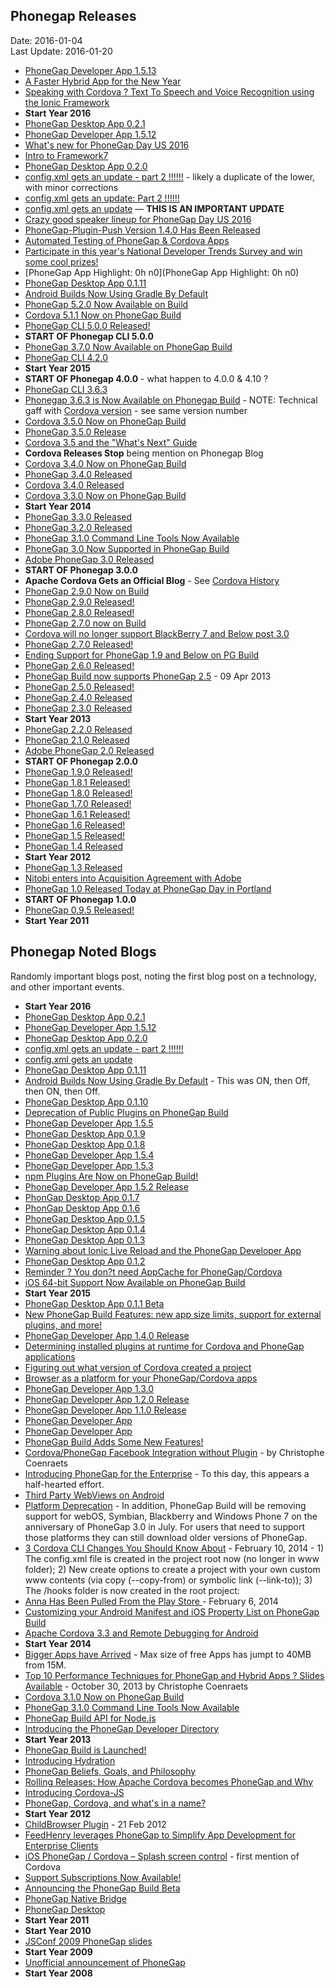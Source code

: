 ## Phonegap Releases ##
Date: 2016-01-04<br>
Last Update: 2016-01-20

- [PhoneGap Developer App 1.5.13](http://phonegap.com/blog/2016/01/18/1.5.13-Release)
- [A Faster Hybrid App for the New Year](http://devgirl.org/2016/01/11/a-faster-hybrid-app-for-the-new-year/)
- [Speaking with Cordova ? Text To Speech and Voice Recognition using the Ionic Framework](http://devgirl.org/2016/01/08/speaking-with-cordova/)
- **Start Year 2016**
- [PhoneGap Desktop App 0.2.1](http://phonegap.com/blog/2015/12/22/phonegap-app-desktop-0-2-1)
- [PhoneGap Developer App 1.5.12](http://phonegap.com/blog/2015/12/16/1.5.12-Release)
- [What's new for PhoneGap Day US 2016](http://phonegap.com/blog/2015/12/01/whats-new-for-phonegap-day-us-2016)
- [Intro to Framework7](http://phonegap.com/blog/2015/11/30/framework7)
- [PhoneGap Desktop App 0.2.0](http://phonegap.com/blog/2015/11/23/phonegap-app-desktop-0-2-0)
- [config.xml gets an update - part 2 !!!!!!](http://phonegap.com/blog/2015/11/19/config_xml_changes_part_two) - likely a duplicate of the lower, with minor corrections
- [config.xml gets an update: Part 2 !!!!!!](http://phonegap.com/blog/2015/11/17/config_xml_changes_part_2)
- [config.xml gets an update](http://phonegap.com/blog/2015/11/17/config_xml_update) &mdash; **THIS IS AN IMPORTANT UPDATE**
- [Crazy good speaker lineup for PhoneGap Day US 2016](http://phonegap.com/blog/2015/11/09/phonegap-day-us-2016-speakers)
- [PhoneGap-Plugin-Push Version 1.4.0 Has Been Released](http://simonmacdonald.blogspot.com/2015/10/phonegap-plugin-push-version-140-has.html)
- [Automated Testing of PhoneGap & Cordova Apps](http://phonegap.com/blog/2015/10/27/testmunk-guest-post)
- [Participate in this year's National Developer Trends Survey and win some cool prizes!](http://phonegap.com/blog/2015/10/22/national-developer-trends-survey)
- [PhoneGap App Highlight: 0h n0](PhoneGap App Highlight: 0h n0)
- [PhoneGap Desktop App 0.1.11](http://phonegap.com/blog/2015/09/29/phonegap-app-desktop-0-1-11)
- [Android Builds Now Using Gradle By Default](http://phonegap.com/blog/2015/09/28/android-using-gradle)
- [PhoneGap 5.2.0 Now Available on Build](http://phonegap.com/blog/2015/09/23/phonegap_520_now_on_build)
- [Cordova 5.1.1 Now on PhoneGap Build](http://phonegap.com/blog/2015/06/16/phonegap-updated-on-build)
- [PhoneGap CLI 5.0.0 Released!](http://phonegap.com/blog/2015/04/28/phonegap-cli-5.0.0-0.27.0)
- **START OF Phonegap CLI 5.0.0**
- [PhoneGap 3.7.0 Now Available on PhoneGap Build](http://phonegap.com/blog/2015/02/17/phonegap-3_7_0-now-on-build)
- [PhoneGap CLI 4.2.0](http://phonegap.com/blog/2015/01/14/phonegap-cli-4-2-0)
- **Start Year 2015**
- **START OF Phonegap 4.0.0** - what happen to 4.0.0 & 4.10 ?
- [PhoneGap CLI 3.6.3](http://phonegap.com/blog/2014/11/13/phonegap-cli-3-6-3)
- [Phonegap 3.6.3 is Now Available on Phonegap Build](http://phonegap.com/blog/2014/09/30/phonegap-3_6_3-now-on-build) - NOTE: Technical gaff with [Cordova version](cordova.md) - see same version number
- [Cordova 3.5.0 Now on PhoneGap Build](http://phonegap.com/blog/2014/07/17/cordova-3_5-now-on-build)
- [PhoneGap 3.5.0 Release](http://phonegap.com/blog/2014/06/12/phonegap-3_5_release)
- [Cordova 3.5 and the "What's Next" Guide ](http://www.raymondcamden.com/index.cfm/2014/5/27/Cordova-35-and-Whats-Next-Guide)
- **Cordova Releases Stop** being mention on Phonegap Blog
- [Cordova 3.4.0 Now on PhoneGap Build](http://phonegap.com/blog/2014/04/07/cordova-3_4-now-on-build)
- [PhoneGap 3.4.0 Released](http://phonegap.com/blog/2014/03/04/phonegap-3-4-release)
- [Cordova 3.4.0 Released](http://www.raymondcamden.com/index.cfm/2014/2/21/Cordova-340-Released)
- [Cordova 3.3.0 Now on PhoneGap Build](http://phonegap.com/blog/2014/01/28/cordova-3_3-now-on-build)
- **Start Year 2014**
- [PhoneGap 3.3.0 Released](http://phonegap.com/blog/2013/12/13/phonegap-release)
- [PhoneGap 3.2.0 Released](http://phonegap.com/blog/2013/11/28/phonegap-320-released)
- [PhoneGap 3.1.0 Command Line Tools Now Available](http://phonegap.com/blog/2013/10/17/phonegap-310-release)
- [PhoneGap 3.0 Now Supported in PhoneGap Build](http://phonegap.com/blog/2013/10/01/phonegap-30-now-supported)
- [Adobe PhoneGap 3.0 Released](http://phonegap.com/blog/2013/07/19/adobe-phonegap-3.0-released)
- **START OF Phonegap 3.0.0**
- **Apache Cordova Gets an Official Blog** - See [Cordova History](cordova.md)
- [PhoneGap 2.9.0 Now on Build](http://phonegap.com/blog/build/phonegap-2-9-now-on-build/)
- [PhoneGap 2.9.0 Released!](http://phonegap.com/blog/2013/06/26/pg-290-released)
- [PhoneGap 2.8.0 Released!](http://phonegap.com/blog/2013/06/07/pg-280-released)
- [PhoneGap 2.7.0 now on Build](http://phonegap.com/blog/build/phonegap-2-7-0-now-on-build/)
- [Cordova will no longer support BlackBerry 7 and Below post 3.0](http://phonegap.com/blog/2013/05/16/cordova-will-no-longer-support-bb)
- [PhoneGap 2.7.0 Released!](http://phonegap.com/blog/2013/04/30/pg-270-released)
- [Ending Support for PhoneGap 1.9 and Below on PG Build](http://phonegap.com/blog/build/ending-support-for-phonegap-1-9/)
- [PhoneGap 2.6.0 Released!](http://phonegap.com/blog/2013/04/09/pg-260-released)
- [PhoneGap Build now supports PhoneGap 2.5](http://phonegap.com/blog/build/phonegap-2-5-support/) -  09 Apr 2013
- [PhoneGap 2.5.0 Released!](http://phonegap.com/blog/2013/02/28/pg-250-released)
- [PhoneGap 2.4.0 Released](http://phonegap.com/blog/2013/02/07/phonegap-240)
- [PhoneGap 2.3.0 Released](http://phonegap.com/blog/2013/01/07/phonegap-230)
- **Start Year 2013**
- [PhoneGap 2.2.0 Released](http://phonegap.com/blog/2012/11/01/phonegap-220)
- [PhoneGap 2.1.0 Released](http://phonegap.com/blog/2012/09/21/phonegap-210)
- [Adobe PhoneGap 2.0 Released](http://phonegap.com/2012/07/20/adobe-phonegap-2-0-released.md/)
- **START OF Phonegap 2.0.0** 
- [PhoneGap 1.9.0 Released!](http://phonegap.com/2012/06/30/phonegap-1-9-0-released/)
- [PhoneGap 1.8.1 Released!](http://phonegap.com/2012/06/13/phonegap-1-8-1-released/)
- [PhoneGap 1.8.0 Released!](http://phonegap.com/2012/06/06/phonegap-1-8-0-released/)
- [PhoneGap 1.7.0 Released!](http://phonegap.com/2012/05/02/phonegap-1-7-0-released/)
- [PhoneGap 1.6.1 Released!](http://phonegap.com/2012/04/18/phonegap-1-6-1-released/)
- [PhoneGap 1.6 Released!](http://phonegap.com/2012/04/11/phonegap-1-6-released/)
- [PhoneGap 1.5 Released!](http://phonegap.com/2012/03/06/phonegap-1-5-released/)
- [PhoneGap 1.4 Released](http://phonegap.com/2012/01/31/phonegap-1-4-released/)
- **Start Year 2012**
- [PhoneGap 1.3 Released](http://phonegap.com/2011/12/19/phonegap-1-3-released/)
- [Nitobi enters into Acquisition Agreement with Adobe](http://phonegap.com/2011/10/03/nitobi-enters-into-acquisition-agreement-with-adobe/)
- [PhoneGap 1.0 Released Today at PhoneGap Day in Portland](http://phonegap.com/2011/07/29/phonegap-1-0-released-today-at-phonegap-day-in-portland-4/)
- **START OF Phonegap 1.0.0**
- [PhoneGap 0.9.5 Released!](http://phonegap.com/2011/04/28/phonegap-0-9-5-released/)
- **Start Year 2011**

## Phonegap Noted Blogs ##

Randomly important blogs post, noting the first blog post on a technology, and other important events.

- **Start Year 2016**
- [PhoneGap Desktop App 0.2.1](http://phonegap.com/blog/2015/12/22/phonegap-app-desktop-0-2-1)
- [PhoneGap Developer App 1.5.12](http://phonegap.com/blog/2015/12/16/1.5.12-Release)
- [PhoneGap Desktop App 0.2.0](http://phonegap.com/blog/2015/11/23/phonegap-app-desktop-0-2-0)
- [config.xml gets an update - part 2 !!!!!! ](http://phonegap.com/blog/2015/11/19/config_xml_changes_part_two)
- [config.xml gets an update](http://phonegap.com/blog/2015/11/17/config_xml_update)
- [PhoneGap Desktop App 0.1.11](http://phonegap.com/blog/2015/09/29/phonegap-app-desktop-0-1-11)
- [Android Builds Now Using Gradle By Default](http://phonegap.com/blog/2015/09/28/android-using-gradle) - This was ON, then Off, then ON, then Off. 
- [PhoneGap Desktop App 0.1.10](http://phonegap.com/blog/2015/09/16/phonegap-app-desktop-0-1-10)
- [Deprecation of Public Plugins on PhoneGap Build](http://phonegap.com/blog/2015/09/04/public-plugin-deprecation-on-build)
- [PhoneGap Developer App 1.5.5](http://phonegap.com/blog/2015/09/02/pg_dev_app_1.5.5_release)
- [PhoneGap Desktop App 0.1.9](http://phonegap.com/blog/2015/08/11/phonegap-app-desktop-0-1-9)
- [PhoneGap Desktop App 0.1.8](http://phonegap.com/blog/2015/07/07/phonegap-app-desktop-0-1-8)
- [PhoneGap Developer App 1.5.4](http://phonegap.com/blog/2015/06/23/pg-developer-app-1-5-4)
- [PhoneGap Developer App 1.5.3](http://phonegap.com/blog/2015/06/17/phonegap-developer-app-1-5-3)
- [npm Plugins Are Now on PhoneGap Build!](http://phonegap.com/blog/2015/05/26/npm-plugins-available)
- [PhoneGap Developer App 1.5.2 Release](http://phonegap.com/blog/2015/05/20/pg_dev_app_1_5_2_release)
- [PhonGap Desktop App 0.1.7](http://phonegap.com/blog/2015/05/19/phonegap-app-desktop-0-1-7)
- [PhonGap Desktop App 0.1.6](http://phonegap.com/blog/2015/05/19/phonegap-app-desktop-0-1-6)
- [PhoneGap Desktop App 0.1.5](http://phonegap.com/blog/2015/04/28/phonegap-app-desktop-0-1-5)
- [PhoneGap Desktop App 0.1.4](http://phonegap.com/blog/2015/04/06/phonegap-app-desktop-0-1-4)
- [PhoneGap Desktop App 0.1.3](http://phonegap.com/blog/2015/03/16/phonegap-app-desktop-0-1-3)
- [Warning about Ionic Live Reload and the PhoneGap Developer App](http://www.raymondcamden.com/2015/03/08/warning-about-ionic-live-reload-and-the-phonegap-developer-app)
- [PhoneGap Desktop App 0.1.2](http://phonegap.com/blog/2015/03/02/phonegap-app-desktop-0-1-2)
- [Reminder ? You don?t need AppCache for PhoneGap/Cordova](http://www.raymondcamden.com/2015/02/26/reminder-you-dont-need-appcache-for-phonegapcordova)
- [iOS 64-bit Support Now Available on PhoneGap Build](http://phonegap.com/blog/2015/01/20/ios-64bit-support)
- **Start Year 2015**
- [PhoneGap Desktop App 0.1.1 Beta](http://phonegap.com/blog/2014/12/11/phonegap-desktop-app-beta)
- [New PhoneGap Build Features: new app size limits, support for external plugins, and more!](http://phonegap.com/blog/2014/12/09/phonegap-build-new-features)
- [PhoneGap Developer App 1.4.0 Release](http://phonegap.com/blog/2014/11/26/phonegap-developer-app-1-4-0)
- [Determining installed plugins at runtime for Cordova and PhoneGap applications](http://www.raymondcamden.com/2014/11/19/Determing-installed-plugins-at-runtime-for-Cordova-and-PhoneGap-applications)
- [Figuring out what version of Cordova created a project](http://phonegap.com/blog/2014/09/30/phonegap-3_6_3-now-on-build)
- [Browser as a platform for your PhoneGap/Cordova apps](http://www.raymondcamden.com/2014/9/24/Browser-as-a-platform-for-your-PhoneGapCordova-apps)
- [PhoneGap Developer App 1.3.0](http://phonegap.com/blog/2014/09/02/phonegap-developer-app-1-3-0)
- [PhoneGap Developer App 1.2.0 Release](http://phonegap.com/blog/2014/08/08/pg-dev-app-1-2-0-release)
- [PhoneGap Developer App 1.1.0 Release](http://phonegap.com/blog/2014/07/21/pg-dev-app-1-1-0-release)
- [PhoneGap Developer App](http://phonegap.com/blog/2014/04/23/phonegap-developer-app)
- [PhoneGap Developer App](http://www.raymondcamden.com/index.cfm/2014/4/21/PhoneGap-Developer-App)
- [PhoneGap Build Adds Some New Features!](http://phonegap.com/blog/2014/04/11/phonegap-build-adds-some-new-features)
- [Cordova/PhoneGap Facebook Integration without Plugin](http://coenraets.org/blog/2014/04/facebook-phonegap-cordova-without-plugin/) - by Christophe Coenraets
- [Introducing PhoneGap for the Enterprise](http://phonegap.com/blog/2014/03/24/introducing-phonegap-for-the-enterprise) - To this day, this appears a half-hearted effort.
- [Third Party WebViews on Android](https://web.archive.org/web/20140323100528/http://www.infil00p.org/third-part-webviews-on-android/)
- [Platform Deprecation](http://phonegap.com/blog/2014/02/21/platform-deprecation/) - In addition, PhoneGap Build will be removing support for webOS, Symbian, Blackberry and Windows Phone 7 on the anniversary of PhoneGap 3.0 in July. For users that need to support those platforms they can still download older versions of PhoneGap.
- [3 Cordova CLI Changes You Should Know About](http://devgirl.org/2014/02/10/3-cordova-cli-changes/) - February 10, 2014 - 1) The config.xml file is created in the project root now (no longer in www folder); 2) New create options to create a project with your own custom www contents (via copy (--copy-from) or symbolic link (--link-to)); 3) The /hooks folder is now created in the root project:
- [Anna Has Been Pulled From the Play Store ](http://simonmacdonald.blogspot.com/2014/02/anna-has-been-pulled-from-play-store.html) - February 6, 2014
- [Customizing your Android Manifest and iOS Property List on PhoneGap Build](http://phonegap.com/blog/2014/01/30/customizing-your-android-manifest-and-ios-property-list-on-phonegap-build)
- [Apache Cordova 3.3 and Remote Debugging for Android](http://www.raymondcamden.com/index.cfm/2014/1/2/Apache-Cordova-33-and-Remote-Debugging-for-Android)
- **Start Year 2014**
- [Bigger Apps have Arrived](http://phonegap.com/blog/2013/11/14/bigger-apps-have-arrived) - Max size of free Apps has jumpt to 40MB from 15M.
- [Top 10 Performance Techniques for PhoneGap and Hybrid Apps ? Slides Available](http://coenraets.org/blog/2013/10/top-10-performance-techniques-for-phonegap-and-hybrid-apps-slides-available/?utm_source=rss%26utm_medium=rss%26utm_campaign=top-10-performance-techniques-for-phonegap-and-hybrid-apps-slides-available) - October 30, 2013 by Christophe Coenraets
- [Cordova 3.1.0 Now on PhoneGap Build](http://phonegap.com/blog/2013/10/24/cordova-3_1-now-on-build)
- [PhoneGap 3.1.0 Command Line Tools Now Available](http://phonegap.com/blog/2013/10/17/phonegap-310-release)
- [PhoneGap Build API for Node.js](http://phonegap.com/blog/build/phonegap-build-api-for-node/)
- [Introducing the PhoneGap Developer Directory](http://phonegap.com/blog/2013/01/03/introducing-the-phonegap-developer-directory)
- **Start Year 2013**
- [PhoneGap Build is Launched!](http://phonegap.com/blog/2012/09/24/phonegap-build-is-launched)
- [Introducing Hydration](http://phonegap.com/blog/build/introducing-hydration/)
- [PhoneGap Beliefs, Goals, and Philosophy](http://phonegap.com/2012/05/09/phonegap-beliefs-goals-and-philosophy/)
- [Rolling Releases: How Apache Cordova becomes PhoneGap and Why](http://phonegap.com/2012/04/12/rolling-releases-how-apache-cordova-becomes-phonegap-and-why/)
- [Introducing Cordova-JS](http://phonegap.com/2012/03/21/introducing-cordova-js/)
- [PhoneGap, Cordova, and what's in a name?](http://phonegap.com/2012/03/19/phonegap-cordova-and-what%e2%80%99s-in-a-name/)
- **Start Year 2012**
- [ChildBrowser Plugin](http://phonegap.com/blog/build/childbrowser-plugin/) - 21 Feb 2012 
- [FeedHenry leverages PhoneGap to Simplify App Development for Enterprise Clients](http://phonegap.com/2011/10/18/feedhenry-leverages-phonegap-to-simplify-app-development-for-enterprise-clients/)
- [iOS PhoneGap / Cordova &ndash; Splash screen control](http://shazronatadobe.wordpress.com/2011/09/15/ios-phonegap-splash-screen-control/) - first mention of Cordova
- [Support Subscriptions Now Available!](http://phonegap.com/2011/02/25/support-subscriptions-now-available/)
- [Announcing the PhoneGap Build Beta](http://phonegap.com/2010/11/09/announcing-the-phonegap-build-beta/)
- [PhoneGap Native Bridge](https://web.archive.org/web/20110907013010/http://nullisnotanobject.com/phonegap-native-bridge)
- [PhoneGap Desktop](http://web.archive.org/web/20110806015108/http://nullisnotanobject.com/53780973)
- **Start Year 2011**
- **Start Year 2010**
- [JSConf 2009 PhoneGap slides](http://phonegap.com/2009/04/25/jsconf-2009-phonegap-slides/)
- **Start Year 2009**
- [Unofficial announcement of PhoneGap](http://phonegap.com/2008/08/07/unofficial-announcement-of-phonegap/)
- **Start Year 2008**
